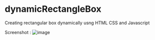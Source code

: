 # dynamicRectangleBox

Creating rectangular box dynamically usng HTML CSS and Javascript

Screenshot :
![image](https://github.com/dhanapal4/dynamicRectangleBox/assets/35224694/00379345-482b-4cde-8d94-62eebacde16e)
